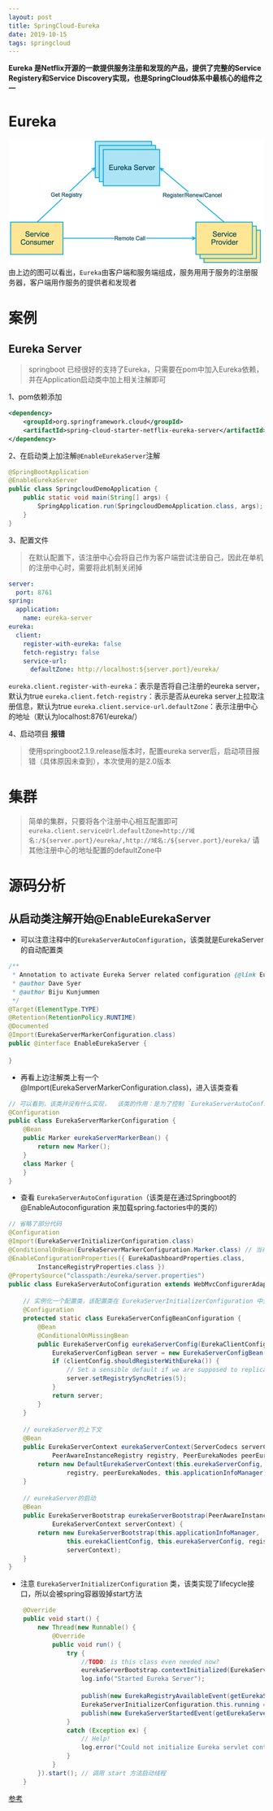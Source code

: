 ```yaml
---
layout: post
title: SpringCloud-Eureka
date: 2019-10-15
tags: springcloud
---
```


**Eureka 是Netflix开源的一款提供服务注册和发现的产品，提供了完整的Service Registery和Service Discovery实现，也是SpringCloud体系中最核心的组件之一**

# Eureka
![eureka-overview](/images/posts/2019/eureka-architecture-overview.png)  
由上边的图可以看出，`Eureka`由客户端和服务端组成，服务用用于服务的注册服务器，客户端用作服务的提供者和发现者

# 案例

## Eureka Server
> springboot 已经很好的支持了Eureka，只需要在pom中加入Eureka依赖，并在Application启动类中加上相关注解即可

1、pom依赖添加

```xml
<dependency>
    <groupId>org.springframework.cloud</groupId>
    <artifactId>spring-cloud-starter-netflix-eureka-server</artifactId>
</dependency>
```
2、在启动类上加注解`@EnableEurekaServer`注解

```java
@SpringBootApplication
@EnableEurekaServer
public class SpringcloudDemoApplication {
    public static void main(String[] args) {
        SpringApplication.run(SpringcloudDemoApplication.class, args);
    }
}
```

3、配置文件
> 在默认配置下，该注册中心会将自己作为客户端尝试注册自己，因此在单机的注册中心时，需要将此机制关闭掉
```yml
server:
  port: 8761
spring:
  application:
    name: eureka-server
eureka:
  client:
    register-with-eureka: false
    fetch-registry: false
    service-url:
      defaultZone: http://localhost:${server.port}/eureka/
```
`eureka.client.register-with-eureka`：表示是否将自己注册的eureka server，默认为true
`eureka.client.fetch-registry`：表示是否从eureka server上拉取注册信息，默认为true
`eureka.client.service-url.defaultZone`：表示注册中心的地址（默认为localhost:8761/eureka/）

4、启动项目
**报错**

> 使用springboot2.1.9.release版本时，配置eureka server后，启动项目报错（具体原因未查到），本次使用的是2.0版本


# 集群
> 简单的集群，只要将各个注册中心相互配置即可
`eureka.client.serviceUrl.defaultZone=http://域名:/${server.port}/eureka/,http://域名:/${server.port}/eureka/`  请其他注册中心的地址配置的defaultZone中


# 源码分析

## 从启动类注解开始@EnableEurekaServer
* 可以注意注释中的`EurekaServerAutoConfiguration`，该类就是EurekaServer的自动配置类
```java
/**
 * Annotation to activate Eureka Server related configuration {@link EurekaServerAutoConfiguration}
 * @author Dave Syer
 * @author Biju Kunjummen
 */
@Target(ElementType.TYPE)
@Retention(RetentionPolicy.RUNTIME)
@Documented
@Import(EurekaServerMarkerConfiguration.class)
public @interface EnableEurekaServer {

}
```
* 再看上边注解类上有一个 @Import(EurekaServerMarkerConfiguration.class)，进入该类查看
```java
// 可以看到，该类并没有什么实现，  该类的作用：是为了控制 `EurekaServerAutoConfiguration` 类是否加载
@Configuration
public class EurekaServerMarkerConfiguration {
	@Bean
	public Marker eurekaServerMarkerBean() {
		return new Marker();
	}
	class Marker {
	}
}
```
* 查看 `EurekaServerAutoConfiguration`（该类是在通过Springboot的@EnableAutoconfiguration 来加载spring.factories中的类的）
```java
// 省略了部分代码
@Configuration
@Import(EurekaServerInitializerConfiguration.class)
@ConditionalOnBean(EurekaServerMarkerConfiguration.Marker.class) // 当存在 EurekaServerMarkerConfiguration 类是才初始化当前文件
@EnableConfigurationProperties({ EurekaDashboardProperties.class,
		InstanceRegistryProperties.class })
@PropertySource("classpath:/eureka/server.properties")
public class EurekaServerAutoConfiguration extends WebMvcConfigurerAdapter {

    // 实例化一个配置类，该配置类在 EurekaServerInitializerConfiguration 中会使用到
	@Configuration
	protected static class EurekaServerConfigBeanConfiguration {
		@Bean
		@ConditionalOnMissingBean
		public EurekaServerConfig eurekaServerConfig(EurekaClientConfig clientConfig) {
			EurekaServerConfigBean server = new EurekaServerConfigBean();
			if (clientConfig.shouldRegisterWithEureka()) {
				// Set a sensible default if we are supposed to replicate
				server.setRegistrySyncRetries(5);
			}
			return server;
		}
	}

    // eurekaServer的上下文
    @Bean
	public EurekaServerContext eurekaServerContext(ServerCodecs serverCodecs,
			PeerAwareInstanceRegistry registry, PeerEurekaNodes peerEurekaNodes) {
		return new DefaultEurekaServerContext(this.eurekaServerConfig, serverCodecs,
				registry, peerEurekaNodes, this.applicationInfoManager);
	}

    // eurekaServer的启动
	@Bean
	public EurekaServerBootstrap eurekaServerBootstrap(PeerAwareInstanceRegistry registry,
			EurekaServerContext serverContext) {
		return new EurekaServerBootstrap(this.applicationInfoManager,
				this.eurekaClientConfig, this.eurekaServerConfig, registry,
				serverContext);
	}
}
```
* 注意 `EurekaServerInitializerConfiguration` 类，该类实现了lifecycle接口，所以会被spring容器毁掉start方法
```java
	@Override
	public void start() {
		new Thread(new Runnable() {
			@Override
			public void run() {
				try {
					//TODO: is this class even needed now?
					eurekaServerBootstrap.contextInitialized(EurekaServerInitializerConfiguration.this.servletContext);
					log.info("Started Eureka Server");

					publish(new EurekaRegistryAvailableEvent(getEurekaServerConfig()));
					EurekaServerInitializerConfiguration.this.running = true;
					publish(new EurekaServerStartedEvent(getEurekaServerConfig()));
				}
				catch (Exception ex) {
					// Help!
					log.error("Could not initialize Eureka servlet context", ex);
				}
			}
		}).start(); // 调用 start 方法启动线程
	}
```



[参考](https://blog.csdn.net/boling_cavalry/article/details/81809860)